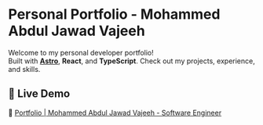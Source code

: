 # Personal Portfolio - Mohammed Abdul Jawad Vajeeh

Welcome to my personal developer portfolio!  
Built with **[Astro](https://astro.build/)**, **React**, and **TypeScript**. Check out my projects, experience, and skills.

## 🚀 Live Demo
🔗 [Portfolio | Mohammed Abdul Jawad Vajeeh - Software Engineer](https://jawadvajeeh.com)

